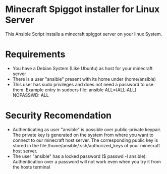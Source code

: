 # Minecraft Spiggot installer for Linux Server
This Ansible Script installs a minecraft spiggot server on your linux System.

# Requirements
- You have a Debian System (Like Ubuntu) as host for your minecraft server
- There is a user "ansible" present with its home under (home/ansible)
- This user has sudo privileges and does not need a password to use them.
  Example entry in sudoers file: ansible ALL=(ALL:ALL) NOPASSWD: ALL

# Security Recomendation
- Authenticating as user "ansible" is possible over public-private keypair. The private key is generated on the system from where you want to connect to our minecraft host server.
  The corresponding public key is stored in the file /home/ansible/.ssh/authorized_keys of your minecraft host server.
- The user "ansible" has a locked password ($ passwd -l ansible). Authentication over a password will not work even when you try it from the hosts terminal
  
